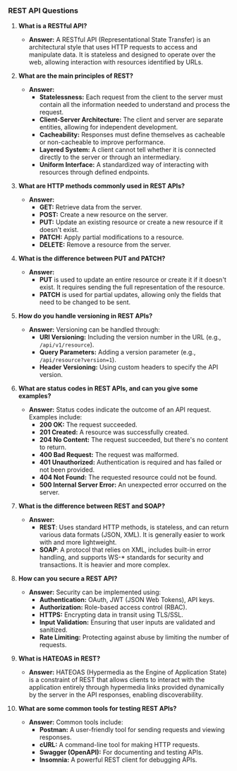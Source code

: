 
### REST API Questions

1. **What is a RESTful API?**
   - **Answer:** A RESTful API (Representational State Transfer) is an architectural style that uses HTTP requests to access and manipulate data. It is stateless and designed to operate over the web, allowing interaction with resources identified by URLs.

2. **What are the main principles of REST?**
   - **Answer:**
     - **Statelessness:** Each request from the client to the server must contain all the information needed to understand and process the request.
     - **Client-Server Architecture:** The client and server are separate entities, allowing for independent development.
     - **Cacheability:** Responses must define themselves as cacheable or non-cacheable to improve performance.
     - **Layered System:** A client cannot tell whether it is connected directly to the server or through an intermediary.
     - **Uniform Interface:** A standardized way of interacting with resources through defined endpoints.

3. **What are HTTP methods commonly used in REST APIs?**
   - **Answer:**
     - **GET:** Retrieve data from the server.
     - **POST:** Create a new resource on the server.
     - **PUT:** Update an existing resource or create a new resource if it doesn't exist.
     - **PATCH:** Apply partial modifications to a resource.
     - **DELETE:** Remove a resource from the server.

4. **What is the difference between PUT and PATCH?**
   - **Answer:** 
     - **PUT** is used to update an entire resource or create it if it doesn't exist. It requires sending the full representation of the resource.
     - **PATCH** is used for partial updates, allowing only the fields that need to be changed to be sent.

5. **How do you handle versioning in REST APIs?**
   - **Answer:** Versioning can be handled through:
     - **URI Versioning:** Including the version number in the URL (e.g., `/api/v1/resource`).
     - **Query Parameters:** Adding a version parameter (e.g., `/api/resource?version=1`).
     - **Header Versioning:** Using custom headers to specify the API version.

6. **What are status codes in REST APIs, and can you give some examples?**
   - **Answer:** Status codes indicate the outcome of an API request. Examples include:
     - **200 OK:** The request succeeded.
     - **201 Created:** A resource was successfully created.
     - **204 No Content:** The request succeeded, but there's no content to return.
     - **400 Bad Request:** The request was malformed.
     - **401 Unauthorized:** Authentication is required and has failed or not been provided.
     - **404 Not Found:** The requested resource could not be found.
     - **500 Internal Server Error:** An unexpected error occurred on the server.

7. **What is the difference between REST and SOAP?**
   - **Answer:**
     - **REST**: Uses standard HTTP methods, is stateless, and can return various data formats (JSON, XML). It is generally easier to work with and more lightweight.
     - **SOAP**: A protocol that relies on XML, includes built-in error handling, and supports WS-* standards for security and transactions. It is heavier and more complex.

8. **How can you secure a REST API?**
   - **Answer:** Security can be implemented using:
     - **Authentication:** OAuth, JWT (JSON Web Tokens), API keys.
     - **Authorization:** Role-based access control (RBAC).
     - **HTTPS:** Encrypting data in transit using TLS/SSL.
     - **Input Validation:** Ensuring that user inputs are validated and sanitized.
     - **Rate Limiting:** Protecting against abuse by limiting the number of requests.

9. **What is HATEOAS in REST?**
   - **Answer:** HATEOAS (Hypermedia as the Engine of Application State) is a constraint of REST that allows clients to interact with the application entirely through hypermedia links provided dynamically by the server in the API responses, enabling discoverability.

10. **What are some common tools for testing REST APIs?**
    - **Answer:** Common tools include:
      - **Postman:** A user-friendly tool for sending requests and viewing responses.
      - **cURL:** A command-line tool for making HTTP requests.
      - **Swagger (OpenAPI):** For documenting and testing APIs.
      - **Insomnia:** A powerful REST client for debugging APIs.
